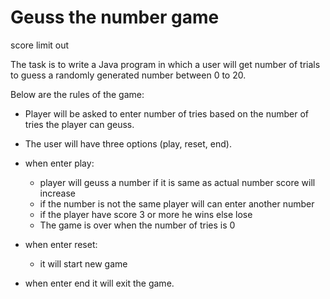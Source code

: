 # Geuss the number game 
score 
limit 
out 

The task is to write a Java program in which a user will get number of trials to guess a randomly generated number between 0 to 20. 

Below are the rules of the game:

* Player will be asked to enter number of tries based on the number of tries the player can geuss.
* The user will have three options (play, reset, end).

* when enter play: 
    * player will geuss a number if it is same as actual number score will increase
    * if the number is not the same player will can enter another number 
    * if the player have score 3 or more he wins else lose
    * The game is over when the number of tries is 0

* when enter reset:
    * it will start new game 

* when enter end it will exit the game.

